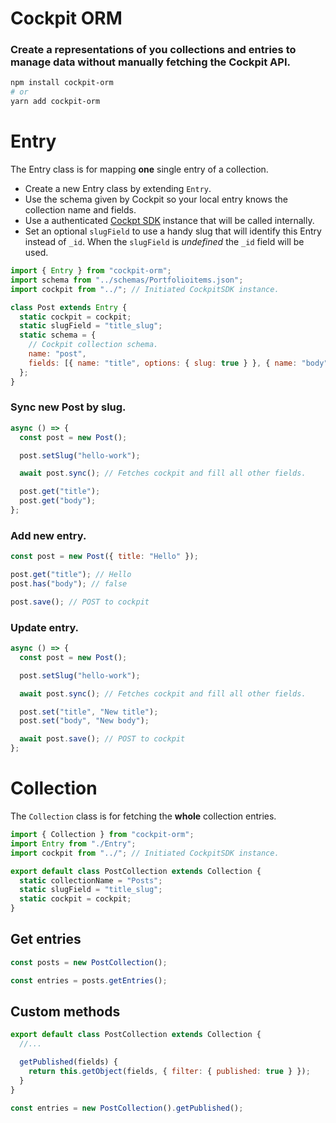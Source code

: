 # Cockpit ORM

### Create a representations of you collections and entries to manage data without manually fetching the Cockpit API.

```sh
npm install cockpit-orm
# or
yarn add cockpit-orm
```

# Entry

The Entry class is for mapping **one** single entry of a collection.

* Create a new Entry class by extending `Entry`.
* Use the schema given by Cockpit so your local entry knows the collection name and fields.
* Use a authenticated [Cockpt SDK](https://www.npmjs.com/package/cockpit-sdk) instance that will be called internally.
* Set an optional `slugField` to use a handy slug that will identify this Entry instead of `_id`. When the `slugField` is _undefined_ the `_id` field will be used.

```js
import { Entry } from "cockpit-orm";
import schema from "../schemas/Portfolioitems.json";
import cockpit from "../"; // Initiated CockpitSDK instance.

class Post extends Entry {
  static cockpit = cockpit;
  static slugField = "title_slug";
  static schema = {
    // Cockpit collection schema.
    name: "post",
    fields: [{ name: "title", options: { slug: true } }, { name: "body" }]
  };
}
```

### Sync new Post by slug.

```js
async () => {
  const post = new Post();

  post.setSlug("hello-work");

  await post.sync(); // Fetches cockpit and fill all other fields.

  post.get("title");
  post.get("body");
};
```

### Add new entry.

```js
const post = new Post({ title: "Hello" });

post.get("title"); // Hello
post.has("body"); // false

post.save(); // POST to cockpit
```

### Update entry.

```js
async () => {
  const post = new Post();

  post.setSlug("hello-work");

  await post.sync(); // Fetches cockpit and fill all other fields.

  post.set("title", "New title");
  post.set("body", "New body");

  await post.save(); // POST to cockpit
};
```

# Collection

The `Collection` class is for fetching the **whole** collection entries.

```js
import { Collection } from "cockpit-orm";
import Entry from "./Entry";
import cockpit from "../"; // Initiated CockpitSDK instance.

export default class PostCollection extends Collection {
  static collectionName = "Posts";
  static slugField = "title_slug";
  static cockpit = cockpit;
}
```

## Get entries

```js
const posts = new PostCollection();

const entries = posts.getEntries();
```

## Custom methods

```js
export default class PostCollection extends Collection {
  //...

  getPublished(fields) {
    return this.getObject(fields, { filter: { published: true } });
  }
}

const entries = new PostCollection().getPublished();
```
